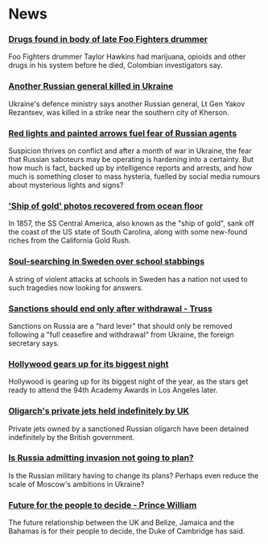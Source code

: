 # News
### [Drugs found in body of late Foo Fighters drummer](https://www.bbc.com/news/entertainment-arts-60890202)
Foo Fighters drummer Taylor Hawkins had marijuana, opioids and other drugs in his system before he died, Colombian investigators say.
### [Another Russian general killed in Ukraine](https://www.bbc.com/news/world-europe-60807538)
Ukraine's defence ministry says another Russian general, Lt Gen Yakov Rezantsev, was killed in a strike near the southern city of Kherson. 
### [Red lights and painted arrows fuel fear of Russian agents](https://www.bbc.com/news/world-60879945)
Suspicion thrives on conflict and after a month of war in Ukraine, the fear that Russian saboteurs may be operating is hardening into a certainty. But how much is fact, backed up by intelligence reports and arrests, and how much is something closer to mass hysteria, fuelled by social media rumours about mysterious lights and signs?
### ['Ship of gold' photos recovered from ocean floor](https://www.bbc.com/news/world-us-canada-60866212)
In 1857, the SS Central America, also known as the "ship of gold", sank off the coast of the US state of South Carolina, along with some new-found riches from the California Gold Rush. 
### [Soul-searching in Sweden over school stabbings](https://www.bbc.com/news/world-europe-60867754)
A string of violent attacks at schools in Sweden has a nation not used to such tragedies now looking for answers.
### [Sanctions should end only after withdrawal - Truss](https://www.bbc.com/news/uk-60890431)
Sanctions on Russia are a "hard lever" that should only be removed following a "full ceasefire and withdrawal" from Ukraine, the foreign secretary says.
### [Hollywood gears up for its biggest night](https://www.bbc.com/news/entertainment-arts-60872305)
Hollywood is gearing up for its biggest night of the year, as the stars get ready to attend the 94th Academy Awards in Los Angeles later.
### [Oligarch's private jets held indefinitely by UK](https://www.bbc.com/news/uk-60886181)
Private jets owned by a sanctioned Russian oligarch have been detained indefinitely by the British government. 
### [Is Russia admitting invasion not going to plan?](https://www.bbc.com/news/world-europe-60882156)
Is the Russian military having to change its plans? Perhaps even reduce the scale of Moscow's ambitions in Ukraine?
### [Future for the people to decide - Prince William](https://www.bbc.com/news/uk-60890440)
The future relationship between the UK and Belize, Jamaica and the Bahamas is for their people to decide, the Duke of Cambridge has said. 
